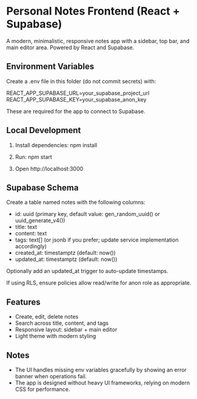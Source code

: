 # Personal Notes Frontend (React + Supabase)

A modern, minimalistic, responsive notes app with a sidebar, top bar, and main editor area.
Powered by React and Supabase.

## Environment Variables

Create a .env file in this folder (do not commit secrets) with:

REACT_APP_SUPABASE_URL=your_supabase_project_url
REACT_APP_SUPABASE_KEY=your_supabase_anon_key

These are required for the app to connect to Supabase.

## Local Development

1. Install dependencies:
   npm install

2. Run:
   npm start

3. Open http://localhost:3000

## Supabase Schema

Create a table named notes with the following columns:

- id: uuid (primary key, default value: gen_random_uuid() or uuid_generate_v4())
- title: text
- content: text
- tags: text[] (or jsonb if you prefer; update service implementation accordingly)
- created_at: timestamptz (default: now())
- updated_at: timestamptz (default: now())

Optionally add an updated_at trigger to auto-update timestamps.

If using RLS, ensure policies allow read/write for anon role as appropriate.

## Features

- Create, edit, delete notes
- Search across title, content, and tags
- Responsive layout: sidebar + main editor
- Light theme with modern styling

## Notes

- The UI handles missing env variables gracefully by showing an error banner when operations fail.
- The app is designed without heavy UI frameworks, relying on modern CSS for performance.
